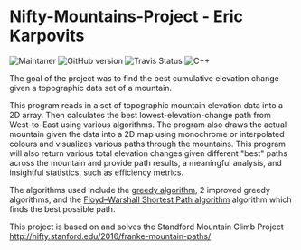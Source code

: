 # Nifty-Mountains-Project - Eric Karpovits

![Maintaner](https://img.shields.io/badge/developer-EricKarpovits-blue) ![GitHub version](https://img.shields.io/badge/version-2.1-brightgreen) ![Travis Status](https://img.shields.io/badge/build-passed-yellow) ![C++](https://img.shields.io/badge/Made%20with-C++-1f425f.svg)

The goal of the project was to find the best cumulative elevation change given a topographic data set of a mountain. 

This program reads in a set of topographic mountain elevation data into a 2D array. Then calculates the best lowest-elevation-change path from West-to-East using various algorithms. The program also draws the actual mountain given the data into a 2D map using monochrome or interpolated colours and visualizes various paths through the mountains. This program will also return various total elevation changes given different "best" paths across the mountain and provide path results, a meaningful analysis, and insightful statistics, such as efficiency metrics.

The algorithms used include the [greedy algorithm](https://en.wikipedia.org/wiki/Greedy_algorithm), 2 improved greedy algorithms, and the [Floyd–Warshall Shortest Path algorithm](https://en.wikipedia.org/wiki/Floyd%E2%80%93Warshall_algorithm) algorithm which finds the best possible path.

This project is based on and solves the Standford Mountain Climb Project http://nifty.stanford.edu/2016/franke-mountain-paths/
